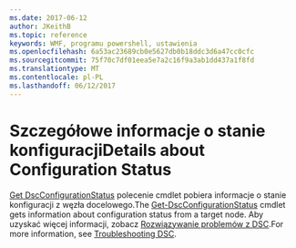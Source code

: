 ```yaml
---
ms.date: 2017-06-12
author: JKeithB
ms.topic: reference
keywords: WMF, programu powershell, ustawienia
ms.openlocfilehash: 6a53ac23689cb0e5627db0b18ddc3d6a47cc0cfc
ms.sourcegitcommit: 75f70c7df01eea5e7a2c16f9a3ab1dd437a1f8fd
ms.translationtype: MT
ms.contentlocale: pl-PL
ms.lasthandoff: 06/12/2017
---
```

# <a name="details-about-configuration-status"></a><span data-ttu-id="52055-102">Szczegółowe informacje o stanie konfiguracji</span><span class="sxs-lookup"><span data-stu-id="52055-102">Details about Configuration Status</span></span>

<span data-ttu-id="52055-103">[Get DscConfigurationStatus](https://technet.microsoft.com/library/mt517868.aspx) polecenie cmdlet pobiera informacje o stanie konfiguracji z węzła docelowego.</span><span class="sxs-lookup"><span data-stu-id="52055-103">The [Get-DscConfigurationStatus](https://technet.microsoft.com/library/mt517868.aspx) cmdlet gets information about configuration status from a target node.</span></span> <span data-ttu-id="52055-104">Aby uzyskać więcej informacji, zobacz [Rozwiązywanie problemów z DSC](https://msdn.microsoft.com/powershell/dsc/troubleshooting).</span><span class="sxs-lookup"><span data-stu-id="52055-104">For more information, see [Troubleshooting DSC](https://msdn.microsoft.com/powershell/dsc/troubleshooting).</span></span>

